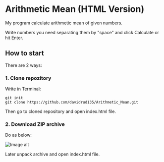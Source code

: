 # Arithmetic Mean (HTML Version)

My program calculate arithmetic mean of given numbers.

Write numbers you need separating them by "space" and click Calculate or hit Enter.

## How to start
There are 2 ways:
 ### 1. Clone repozitory
Write in Terminal:
```
git init
git clone https://github.com/davidrud135/Arithmetic_Mean.git
```
Then go to cloned repository and open index.html file.

 ### 2. Download ZIP archive
Do as below:

![Image alt](https://github.com/davidrud135/Arithmetic-Mean_HTML-version/blob/develop/zip.png)

Later unpack archive and open index.html file.
